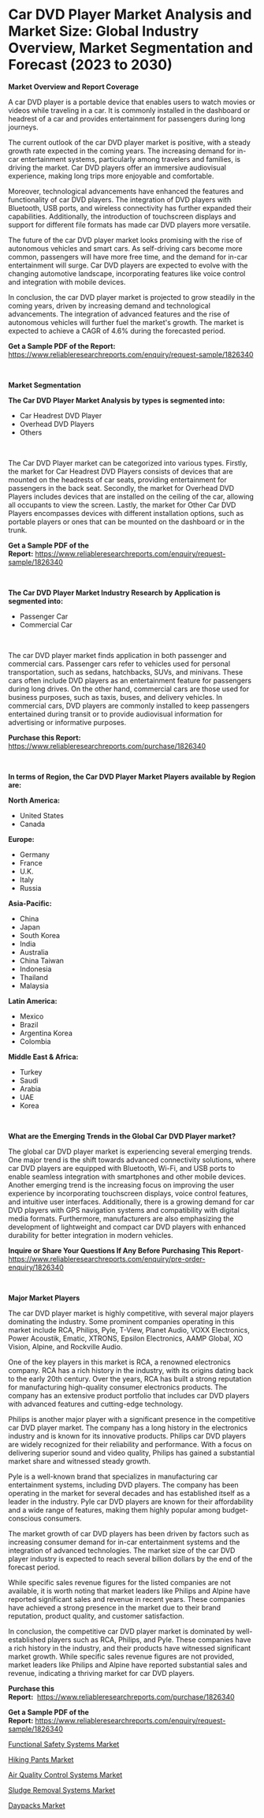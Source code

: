 <p><h1>Car DVD Player Market Analysis and Market Size: Global Industry Overview, Market Segmentation and Forecast (2023 to 2030)</h1></p><p><strong>Market Overview and Report Coverage</strong></p>
<p><p>A car DVD player is a portable device that enables users to watch movies or videos while traveling in a car. It is commonly installed in the dashboard or headrest of a car and provides entertainment for passengers during long journeys.</p><p>The current outlook of the car DVD player market is positive, with a steady growth rate expected in the coming years. The increasing demand for in-car entertainment systems, particularly among travelers and families, is driving the market. Car DVD players offer an immersive audiovisual experience, making long trips more enjoyable and comfortable.</p><p>Moreover, technological advancements have enhanced the features and functionality of car DVD players. The integration of DVD players with Bluetooth, USB ports, and wireless connectivity has further expanded their capabilities. Additionally, the introduction of touchscreen displays and support for different file formats has made car DVD players more versatile.</p><p>The future of the car DVD player market looks promising with the rise of autonomous vehicles and smart cars. As self-driving cars become more common, passengers will have more free time, and the demand for in-car entertainment will surge. Car DVD players are expected to evolve with the changing automotive landscape, incorporating features like voice control and integration with mobile devices.</p><p>In conclusion, the car DVD player market is projected to grow steadily in the coming years, driven by increasing demand and technological advancements. The integration of advanced features and the rise of autonomous vehicles will further fuel the market's growth. The market is expected to achieve a CAGR of 4.6% during the forecasted period.</p></p>
<p><strong>Get a Sample PDF of the Report:</strong> <a href="https://www.reliableresearchreports.com/enquiry/request-sample/1826340">https://www.reliableresearchreports.com/enquiry/request-sample/1826340</a></p>
<p>&nbsp;</p>
<p><strong>Market Segmentation</strong></p>
<p><strong>The Car DVD Player Market Analysis by types is segmented into:</strong></p>
<p><ul><li>Car Headrest DVD Player</li><li>Overhead DVD Players</li><li>Others</li></ul></p>
<p>&nbsp;</p>
<p><p>The Car DVD Player market can be categorized into various types. Firstly, the market for Car Headrest DVD Players consists of devices that are mounted on the headrests of car seats, providing entertainment for passengers in the back seat. Secondly, the market for Overhead DVD Players includes devices that are installed on the ceiling of the car, allowing all occupants to view the screen. Lastly, the market for Other Car DVD Players encompasses devices with different installation options, such as portable players or ones that can be mounted on the dashboard or in the trunk.</p></p>
<p><strong>Get a Sample PDF of the Report:</strong>&nbsp;<a href="https://www.reliableresearchreports.com/enquiry/request-sample/1826340">https://www.reliableresearchreports.com/enquiry/request-sample/1826340</a></p>
<p>&nbsp;</p>
<p><strong>The Car DVD Player Market Industry Research by Application is segmented into:</strong></p>
<p><ul><li>Passenger Car</li><li>Commercial Car</li></ul></p>
<p>&nbsp;</p>
<p><p>The car DVD player market finds application in both passenger and commercial cars. Passenger cars refer to vehicles used for personal transportation, such as sedans, hatchbacks, SUVs, and minivans. These cars often include DVD players as an entertainment feature for passengers during long drives. On the other hand, commercial cars are those used for business purposes, such as taxis, buses, and delivery vehicles. In commercial cars, DVD players are commonly installed to keep passengers entertained during transit or to provide audiovisual information for advertising or informative purposes.</p></p>
<p><strong>Purchase this Report:</strong>&nbsp; <a href="https://www.reliableresearchreports.com/purchase/1826340">https://www.reliableresearchreports.com/purchase/1826340</a></p>
<p>&nbsp;</p>
<p><strong>In terms of Region, the Car DVD Player Market Players available by Region are:</strong></p>
<p>
    <p> <strong> North America: </strong>
        <ul>
            <li>United States</li>
            <li>Canada</li>
        </ul>
        </p> 
    <p> <strong> Europe: </strong>
        <ul>
            <li>Germany</li>
            <li>France</li>
            <li>U.K.</li>
            <li>Italy</li>
            <li>Russia</li>
        </ul>
        </p> 
    <p> <strong> Asia-Pacific: </strong>
        <ul>
            <li>China</li>
            <li>Japan</li>
            <li>South Korea</li>
            <li>India</li>
            <li>Australia</li>
            <li>China Taiwan</li>
            <li>Indonesia</li>
            <li>Thailand</li>
            <li>Malaysia</li>
        </ul>
        </p> 
    <p> <strong> Latin America: </strong>
        <ul>
            <li>Mexico</li>
            <li>Brazil</li>
            <li>Argentina Korea</li>
            <li>Colombia</li>
        </ul>
        </p> 
    <p> <strong> Middle East & Africa: </strong>
        <ul>
            <li>Turkey</li>
            <li>Saudi</li>
            <li>Arabia</li>
            <li>UAE</li>
            <li>Korea</li>
        </ul>
    </p>
    </p>
<p>&nbsp;</p>
<p><strong>What are the Emerging Trends in the Global Car DVD Player market?</strong></p>
<p><p>The global car DVD player market is experiencing several emerging trends. One major trend is the shift towards advanced connectivity solutions, where car DVD players are equipped with Bluetooth, Wi-Fi, and USB ports to enable seamless integration with smartphones and other mobile devices. Another emerging trend is the increasing focus on improving the user experience by incorporating touchscreen displays, voice control features, and intuitive user interfaces. Additionally, there is a growing demand for car DVD players with GPS navigation systems and compatibility with digital media formats. Furthermore, manufacturers are also emphasizing the development of lightweight and compact car DVD players with enhanced durability for better integration in modern vehicles.</p></p>
<p><strong>Inquire or Share Your Questions If Any Before Purchasing This Report</strong>- <a href="https://www.reliableresearchreports.com/enquiry/pre-order-enquiry/1826340">https://www.reliableresearchreports.com/enquiry/pre-order-enquiry/1826340</a></p>
<p>&nbsp;</p>
<p><strong>Major Market Players</strong></p>
<p><p>The car DVD player market is highly competitive, with several major players dominating the industry. Some prominent companies operating in this market include RCA, Philips, Pyle, T-View, Planet Audio, VOXX Electronics, Power Acoustik, Ematic, XTRONS, Epsilon Electronics, AAMP Global, XO Vision, Alpine, and Rockville Audio.</p><p>One of the key players in this market is RCA, a renowned electronics company. RCA has a rich history in the industry, with its origins dating back to the early 20th century. Over the years, RCA has built a strong reputation for manufacturing high-quality consumer electronics products. The company has an extensive product portfolio that includes car DVD players with advanced features and cutting-edge technology.</p><p>Philips is another major player with a significant presence in the competitive car DVD player market. The company has a long history in the electronics industry and is known for its innovative products. Philips car DVD players are widely recognized for their reliability and performance. With a focus on delivering superior sound and video quality, Philips has gained a substantial market share and witnessed steady growth.</p><p>Pyle is a well-known brand that specializes in manufacturing car entertainment systems, including DVD players. The company has been operating in the market for several decades and has established itself as a leader in the industry. Pyle car DVD players are known for their affordability and a wide range of features, making them highly popular among budget-conscious consumers.</p><p>The market growth of car DVD players has been driven by factors such as increasing consumer demand for in-car entertainment systems and the integration of advanced technologies. The market size of the car DVD player industry is expected to reach several billion dollars by the end of the forecast period.</p><p>While specific sales revenue figures for the listed companies are not available, it is worth noting that market leaders like Philips and Alpine have reported significant sales and revenue in recent years. These companies have achieved a strong presence in the market due to their brand reputation, product quality, and customer satisfaction.</p><p>In conclusion, the competitive car DVD player market is dominated by well-established players such as RCA, Philips, and Pyle. These companies have a rich history in the industry, and their products have witnessed significant market growth. While specific sales revenue figures are not provided, market leaders like Philips and Alpine have reported substantial sales and revenue, indicating a thriving market for car DVD players.</p></p>
<p><strong>Purchase this Report:</strong>&nbsp;&nbsp;<a href="https://www.reliableresearchreports.com/purchase/1826340">https://www.reliableresearchreports.com/purchase/1826340</a></p>
<p></p>
<p><strong>Get a Sample PDF of the Report:</strong>&nbsp;<a href="https://www.reliableresearchreports.com/enquiry/request-sample/1826340">https://www.reliableresearchreports.com/enquiry/request-sample/1826340</a></p>
<p><p><a href="https://www.linkedin.com/pulse/functional-safety-systems-market-size-share-global-analysis-0gmee/">Functional Safety Systems Market</a></p><p><a href="https://medium.com/@nicosmitham/hiking-pants-market-share-evolution-and-market-growth-trends-2023-2030-22e4bd2ef01a">Hiking Pants Market</a></p><p><a href="https://www.linkedin.com/pulse/air-quality-control-systems-market-size-share-amp-trends-analysis-ibn7e/">Air Quality Control Systems Market</a></p><p><a href="https://www.linkedin.com/pulse/sludge-removal-systems-market-insights-players-forecast-zcm2e/">Sludge Removal Systems Market</a></p><p><a href="https://medium.com/@pauladams6h/daypacks-market-analysis-its-cagr-market-segmentation-and-global-industry-overview-1bb2c5466101">Daypacks Market</a></p></p>
